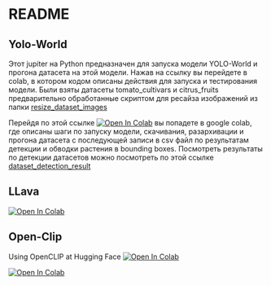 # README

## Yolo-World
Этот jupiter на Python предназначен для запуска модели YOLO-World и прогона датасета на этой модели. Нажав на ссылку вы перейдете в colab, в котором кодом описаны действия для запуска и тестирования модели. Были взяты датасеты tomato_cultivars и citrus_fruits  предварительно обработанные скриптом для ресайза изображений из папки [resize_dataset_images](https://github.com/RichelieuGVG1/neuro_ovoshi/tree/main/resize_dataset_images)

Перейдя по этой ссылке   [![Open In Colab](https://colab.research.google.com/assets/colab-badge.svg)](https://colab.research.google.com/drive/1D_Z8VXjrZ1uBl0bYCxGRR_gN6ouvGdJ-#scrollTo=Gn_aDdKTZFz2) 
вы попадете в google colab, где описаны шаги по запуску модели, скачивания, разархивации и прогона датасета с последующей записи в csv файл по результатам детекции и обводки растения в bounding boxes.
Посмотреть результаты по детекции датасетов можно посмотреть по этой ссылке [dataset_detection_result](https://drive.google.com/drive/folders/1qVGNKHYuTUmOLm4piBOVG_YVmJR7uGV3?usp=share_link)





## LLava
[![Open In Colab](https://colab.research.google.com/assets/colab-badge.svg)](https://colab.research.google.com/drive/1wCI4a6TWVL3BYV8G2qA-r-boFcz3_V2M?usp=sharing) 
## Open-Clip
Using OpenCLIP at Hugging Face
[![Open In Colab](https://colab.research.google.com/assets/colab-badge.svg)](https://colab.research.google.com/drive/1BXodXgMblyhUzQ0uGrViXvFo8L2Q4PwV#scrollTo=kZkk-IgWR7JN)

[![Open In Colab](https://colab.research.google.com/assets/colab-badge.svg)](https://colab.research.google.com/drive/1DAmUGwVFkUS_sBI48ZQx8qyKvi17scBs?hl=ru#scrollTo=en7snzd9oyG_)
